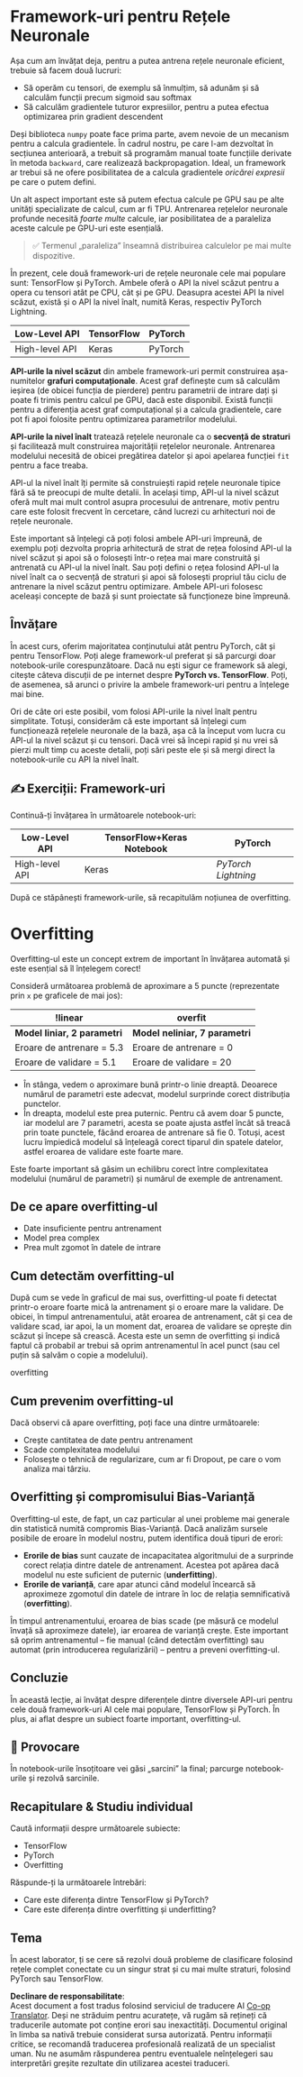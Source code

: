 <!--
CO_OP_TRANSLATOR_METADATA:
{
  "original_hash": "b5466bcedc3c75aa35476270362f626a",
  "translation_date": "2025-07-09T16:37:08+00:00",
  "source_file": "15-rag-and-vector-databases/data/frameworks.md",
  "language_code": "ro"
}
-->
# Framework-uri pentru Rețele Neuronale

Așa cum am învățat deja, pentru a putea antrena rețele neuronale eficient, trebuie să facem două lucruri:

* Să operăm cu tensori, de exemplu să înmulțim, să adunăm și să calculăm funcții precum sigmoid sau softmax
* Să calculăm gradientele tuturor expresiilor, pentru a putea efectua optimizarea prin gradient descendent

Deși biblioteca `numpy` poate face prima parte, avem nevoie de un mecanism pentru a calcula gradientele. În cadrul nostru, pe care l-am dezvoltat în secțiunea anterioară, a trebuit să programăm manual toate funcțiile derivate în metoda `backward`, care realizează backpropagation. Ideal, un framework ar trebui să ne ofere posibilitatea de a calcula gradientele *oricărei expresii* pe care o putem defini.

Un alt aspect important este să putem efectua calcule pe GPU sau pe alte unități specializate de calcul, cum ar fi TPU. Antrenarea rețelelor neuronale profunde necesită *foarte multe* calcule, iar posibilitatea de a paraleliza aceste calcule pe GPU-uri este esențială.

> ✅ Termenul „paraleliza” înseamnă distribuirea calculelor pe mai multe dispozitive.

În prezent, cele două framework-uri de rețele neuronale cele mai populare sunt: TensorFlow și PyTorch. Ambele oferă o API la nivel scăzut pentru a opera cu tensori atât pe CPU, cât și pe GPU. Deasupra acestei API la nivel scăzut, există și o API la nivel înalt, numită Keras, respectiv PyTorch Lightning.

Low-Level API | TensorFlow| PyTorch
--------------|-------------------------------------|--------------------------------
High-level API| Keras| PyTorch

**API-urile la nivel scăzut** din ambele framework-uri permit construirea așa-numitelor **grafuri computaționale**. Acest graf definește cum să calculăm ieșirea (de obicei funcția de pierdere) pentru parametrii de intrare dați și poate fi trimis pentru calcul pe GPU, dacă este disponibil. Există funcții pentru a diferenția acest graf computațional și a calcula gradientele, care pot fi apoi folosite pentru optimizarea parametrilor modelului.

**API-urile la nivel înalt** tratează rețelele neuronale ca o **secvență de straturi** și facilitează mult construirea majorității rețelelor neuronale. Antrenarea modelului necesită de obicei pregătirea datelor și apoi apelarea funcției `fit` pentru a face treaba.

API-ul la nivel înalt îți permite să construiești rapid rețele neuronale tipice fără să te preocupi de multe detalii. În același timp, API-ul la nivel scăzut oferă mult mai mult control asupra procesului de antrenare, motiv pentru care este folosit frecvent în cercetare, când lucrezi cu arhitecturi noi de rețele neuronale.

Este important să înțelegi că poți folosi ambele API-uri împreună, de exemplu poți dezvolta propria arhitectură de strat de rețea folosind API-ul la nivel scăzut și apoi să o folosești într-o rețea mai mare construită și antrenată cu API-ul la nivel înalt. Sau poți defini o rețea folosind API-ul la nivel înalt ca o secvență de straturi și apoi să folosești propriul tău ciclu de antrenare la nivel scăzut pentru optimizare. Ambele API-uri folosesc aceleași concepte de bază și sunt proiectate să funcționeze bine împreună.

## Învățare

În acest curs, oferim majoritatea conținutului atât pentru PyTorch, cât și pentru TensorFlow. Poți alege framework-ul preferat și să parcurgi doar notebook-urile corespunzătoare. Dacă nu ești sigur ce framework să alegi, citește câteva discuții de pe internet despre **PyTorch vs. TensorFlow**. Poți, de asemenea, să arunci o privire la ambele framework-uri pentru a înțelege mai bine.

Ori de câte ori este posibil, vom folosi API-urile la nivel înalt pentru simplitate. Totuși, considerăm că este important să înțelegi cum funcționează rețelele neuronale de la bază, așa că la început vom lucra cu API-ul la nivel scăzut și cu tensori. Dacă vrei să începi rapid și nu vrei să pierzi mult timp cu aceste detalii, poți sări peste ele și să mergi direct la notebook-urile cu API la nivel înalt.

## ✍️ Exerciții: Framework-uri

Continuă-ți învățarea în următoarele notebook-uri:

Low-Level API | TensorFlow+Keras Notebook | PyTorch
--------------|-------------------------------------|--------------------------------
High-level API| Keras | *PyTorch Lightning*

După ce stăpânești framework-urile, să recapitulăm noțiunea de overfitting.

# Overfitting

Overfitting-ul este un concept extrem de important în învățarea automată și este esențial să îl înțelegem corect!

Consideră următoarea problemă de aproximare a 5 puncte (reprezentate prin `x` pe graficele de mai jos):

!linear | overfit
-------------------------|--------------------------
**Model liniar, 2 parametri** | **Model neliniar, 7 parametri**
Eroare de antrenare = 5.3 | Eroare de antrenare = 0
Eroare de validare = 5.1 | Eroare de validare = 20

* În stânga, vedem o aproximare bună printr-o linie dreaptă. Deoarece numărul de parametri este adecvat, modelul surprinde corect distribuția punctelor.
* În dreapta, modelul este prea puternic. Pentru că avem doar 5 puncte, iar modelul are 7 parametri, acesta se poate ajusta astfel încât să treacă prin toate punctele, făcând eroarea de antrenare să fie 0. Totuși, acest lucru împiedică modelul să înțeleagă corect tiparul din spatele datelor, astfel eroarea de validare este foarte mare.

Este foarte important să găsim un echilibru corect între complexitatea modelului (numărul de parametri) și numărul de exemple de antrenament.

## De ce apare overfitting-ul

  * Date insuficiente pentru antrenament
  * Model prea complex
  * Prea mult zgomot în datele de intrare

## Cum detectăm overfitting-ul

După cum se vede în graficul de mai sus, overfitting-ul poate fi detectat printr-o eroare foarte mică la antrenament și o eroare mare la validare. De obicei, în timpul antrenamentului, atât eroarea de antrenament, cât și cea de validare scad, iar apoi, la un moment dat, eroarea de validare se oprește din scăzut și începe să crească. Acesta este un semn de overfitting și indică faptul că probabil ar trebui să oprim antrenamentul în acel punct (sau cel puțin să salvăm o copie a modelului).

overfitting

## Cum prevenim overfitting-ul

Dacă observi că apare overfitting, poți face una dintre următoarele:

 * Crește cantitatea de date pentru antrenament
 * Scade complexitatea modelului
 * Folosește o tehnică de regularizare, cum ar fi Dropout, pe care o vom analiza mai târziu.

## Overfitting și compromisului Bias-Varianță

Overfitting-ul este, de fapt, un caz particular al unei probleme mai generale din statistică numită compromis Bias-Varianță. Dacă analizăm sursele posibile de eroare în modelul nostru, putem identifica două tipuri de erori:

* **Erorile de bias** sunt cauzate de incapacitatea algoritmului de a surprinde corect relația dintre datele de antrenament. Acestea pot apărea dacă modelul nu este suficient de puternic (**underfitting**).
* **Erorile de varianță**, care apar atunci când modelul încearcă să aproximeze zgomotul din datele de intrare în loc de relația semnificativă (**overfitting**).

În timpul antrenamentului, eroarea de bias scade (pe măsură ce modelul învață să aproximeze datele), iar eroarea de varianță crește. Este important să oprim antrenamentul – fie manual (când detectăm overfitting) sau automat (prin introducerea regularizării) – pentru a preveni overfitting-ul.

## Concluzie

În această lecție, ai învățat despre diferențele dintre diversele API-uri pentru cele două framework-uri AI cele mai populare, TensorFlow și PyTorch. În plus, ai aflat despre un subiect foarte important, overfitting-ul.

## 🚀 Provocare

În notebook-urile însoțitoare vei găsi „sarcini” la final; parcurge notebook-urile și rezolvă sarcinile.

## Recapitulare & Studiu individual

Caută informații despre următoarele subiecte:

- TensorFlow
- PyTorch
- Overfitting

Răspunde-ți la următoarele întrebări:

- Care este diferența dintre TensorFlow și PyTorch?
- Care este diferența dintre overfitting și underfitting?

## Tema

În acest laborator, ți se cere să rezolvi două probleme de clasificare folosind rețele complet conectate cu un singur strat și cu mai multe straturi, folosind PyTorch sau TensorFlow.

**Declinare de responsabilitate**:  
Acest document a fost tradus folosind serviciul de traducere AI [Co-op Translator](https://github.com/Azure/co-op-translator). Deși ne străduim pentru acuratețe, vă rugăm să rețineți că traducerile automate pot conține erori sau inexactități. Documentul original în limba sa nativă trebuie considerat sursa autorizată. Pentru informații critice, se recomandă traducerea profesională realizată de un specialist uman. Nu ne asumăm răspunderea pentru eventualele neînțelegeri sau interpretări greșite rezultate din utilizarea acestei traduceri.